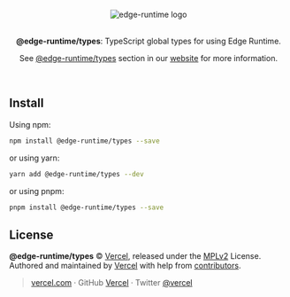 <div align="center">
  <br>
  <img src="https://edge-runtime.vercel.app/og-image.png" alt="edge-runtime logo">
  <br>
  <br>
  <p align="center"><strong>@edge-runtime/types</strong>: TypeScript global types for using Edge Runtime.</p>
  <p align="center">See <a href="https://edge-runtime.vercel.app/packages/types" target='_blank' rel='noopener noreferrer'>@edge-runtime/types</a> section in our <a href="https://edge-runtime.vercel.app/" target='_blank' rel='noopener noreferrer'>website</a> for more information.</p>
  <br>
</div>

## Install

Using npm:

```sh
npm install @edge-runtime/types --save
```

or using yarn:

```sh
yarn add @edge-runtime/types --dev
```

or using pnpm:

```sh
pnpm install @edge-runtime/types --save
```

## License

**@edge-runtime/types** © [Vercel](https://vercel.com), released under the [MPLv2](https://github.com/vercel/edge-runtime/blob/main/LICENSE.md) License.<br>
Authored and maintained by [Vercel](https://vercel.com) with help from [contributors](https://github.com/vercel/edge-runtime/contributors).

> [vercel.com](https://vercel.com) · GitHub [Vercel](https://github.com/vercel) · Twitter [@vercel](https://twitter.com/vercel)
